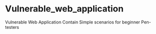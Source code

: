 # Vulnerable_web_application
Vulnerable Web Application Contain Simple scenarios for beginner Pen-testers     
